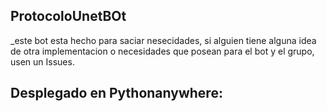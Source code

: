 ## ProtocoloUnetBOt

_este bot esta hecho para saciar nesecidades, si alguien tiene alguna idea de otra implementacion
o necesidades que posean para el bot y el grupo, usen un Issues.

## Desplegado en Pythonanywhere:
